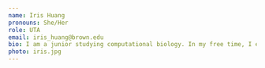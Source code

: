 ```yaml
---
name: Iris Huang
pronouns: She/Her
role: UTA 
email: iris_huang@brown.edu
bio: I am a junior studying computational biology. In my free time, I enjoy doing crosswords and looking at houses I can't afford on Zillow. 
photo: iris.jpg
---
```

